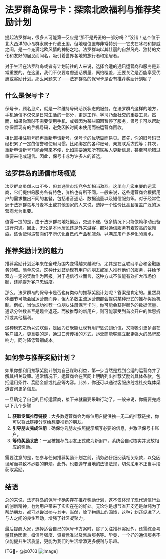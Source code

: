 # 法罗群岛保号卡：探索北欧福利与推荐奖励计划

提起法罗群岛，很多人可能第一反应是“那不是丹麦的一部分吗？”没错！这个位于北大西洋的小岛群隶属于丹麦王国，但地理位置却非常特别——它夹在冰岛和挪威之间，是一个充满北欧风情的神秘之地。法罗群岛以其壮丽的自然风光、独特的文化和友好的居民而闻名，吸引着世界各地的旅行者和定居者。

对于生活在法罗群岛或者有计划前往的人来说，选择合适的通讯运营商和服务是非常重要的。在这里，我们不仅要考虑通话质量、网络覆盖，还要关注是否能享受优惠或奖励计划。那么问题来了——法罗群岛的保号卡是否有推荐奖励计划呢？

## 什么是保号卡？

保号卡，顾名思义，就是一种维持号码活跃状态的服务。在法罗群岛这样的地方，手机通信不仅仅是日常生活的一部分，更是工作、学习乃至社交的重要工具。然而，如果你暂时不需要使用手机，或者因为某些原因暂停了服务，保号卡可以帮助你保留现有的手机号码，避免因长时间未使用而被运营商回收。

相比直接注销号码再重新申请新号，保号卡的优势显而易见。首先，你的旧号码已经积累了一定的信誉和使用习惯，比如绑定的各种账号、亲友联系方式等；其次，重新申请新号可能会带来不便，比如需要通知所有联系人更新信息，甚至可能错过重要来电或短信。因此，保号卡成为许多人的首选。

## 法罗群岛的通信市场概览

法罗群岛虽然人口不多，但其通信市场竞争却相当激烈。这里有几家主要的运营商，它们提供的服务各有特色，价格也有所不同。一般来说，这些运营商会根据用户的需求推出不同的套餐，包括语音通话、数据流量以及短信服务等。对于经常往返于法罗群岛与丹麦本土或其他国家的人来说，选择一个性价比高且覆盖广泛的运营商尤为重要。

值得一提的是，由于法罗群岛地处偏远，交通不便，很多情况下只能依赖移动设备进行沟通。因此，无论是本地居民还是外来游客，都对通信服务有着较高的依赖度。这也使得运营商们不断优化自己的产品和服务，以满足用户多样化的需求。

## 推荐奖励计划的魅力

推荐奖励计划近年来在全球范围内变得越来越流行，尤其是在互联网平台和金融服务领域。简单来说，这种计划鼓励现有用户向朋友或家人推荐他们的服务，并给予双方一定的奖励作为回报。对于通信行业而言，这种方式不仅能有效扩大市场份额，还能提升客户忠诚度。

那么，法罗群岛的保号卡是否也有类似的推荐奖励计划呢？答案是肯定的。虽然具体细节可能会因运营商而异，但大多数主流运营商都会提供某种形式的推荐奖励机制。例如，当你成功推荐一位朋友注册保号卡时，你可能会获得额外的数据流量、通话分钟数甚至是现金返还。而被推荐的新用户，则可能享受到首次开户的优惠折扣或其他福利。

这种模式之所以受欢迎，是因为它既能让现有用户感受到价值，又能吸引更多潜在客户加入。更重要的是，通过口碑传播的方式，运营商能够建立起更强大的品牌影响力，同时降低营销成本。

## 如何参与推荐奖励计划？

如果你想利用推荐奖励计划为自己谋取利益，第一步当然是找到合适的运营商并了解其相关政策。通常情况下，运营商会在官网上明确列出推荐奖励的具体条款，包括适用条件、奖励金额或礼品等内容。此外，你还可以通过客服热线或社交媒体渠道咨询更多信息。

一旦确定了自己的目标运营商，接下来就需要采取行动了。一般来说，你需要完成以下几个步骤：

1. **获取专属推荐链接**：大多数运营商会为每位用户提供独一无二的推荐链接，你可以将此链接分享给想要推荐的朋友。
2. **引导朋友完成注册**：确保你的朋友按照提示填写必要的信息，并激活保号卡账户。
3. **等待奖励发放**：一旦被推荐的朋友正式成为新用户，系统会自动核实并发放相应的奖励。

需要注意的是，在参与任何推荐奖励计划之前，请务必仔细阅读相关条款，以免因误解而导致不必要的麻烦。此外，也要遵守当地的法律法规，切勿采用不正当手段获取奖励。

## 结语

总的来说，法罗群岛的保号卡确实存在推荐奖励计划，这不仅体现了现代通信行业的创新精神，也为用户带来了实实在在的好处。无论你是想节省开支还是单纯为了帮助朋友，都可以尝试参与其中。当然，除了物质上的回馈，这种计划还促进了人与人之间的良性互动，增强了社区凝聚力。

最后提醒大家，选择适合自己的保号卡方案时，除了关注推荐奖励外，还需综合考量其他因素，如信号强度、资费标准以及售后服务等。毕竟，一个好的通信服务不仅能提升生活质量，更能为我们的生活增添更多便利与乐趣。

[TG💪+ @jx0703 ![Image](https://github.com/user-attachments/assets/dbca1d08-cadb-493c-b0ec-ad6f7a83f270)]